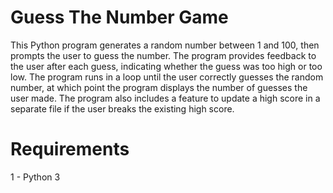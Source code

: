 # Guess The Number Game
This Python program generates a random number between 1 and 100, then prompts the user to guess the number. The program provides feedback to the user after each guess, indicating whether the guess was too high or too low. The program runs in a loop until the user correctly guesses the random number, at which point the program displays the number of guesses the user made. The program also includes a feature to update a high score in a separate file if the user breaks the existing high score.

# Requirements
1 - Python 3
